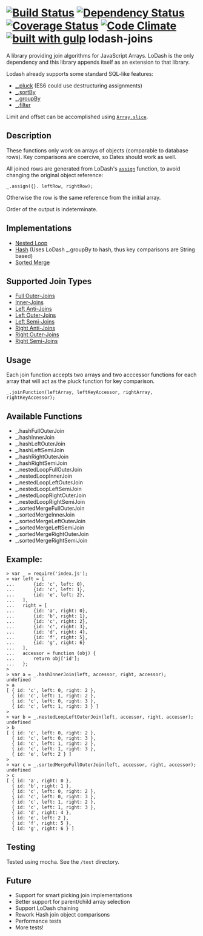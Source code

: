 [![Build Status](https://travis-ci.org/mtraynham/lodash-joins.svg?branch=master)](https://travis-ci.org/mtraynham/lodash-joins)
[![Dependency Status](https://gemnasium.com/mtraynham/lodash-joins.svg)](https://gemnasium.com/mtraynham/lodash-joins)
[![Coverage Status](https://img.shields.io/coveralls/mtraynham/lodash-joins.svg)](https://coveralls.io/r/mtraynham/lodash-joins)
[![Code Climate](https://codeclimate.com/github/mtraynham/lodash-joins/badges/gpa.svg)](https://codeclimate.com/github/mtraynham/lodash-joins)
[![built with gulp](https://camo.githubusercontent.com/2a01d8fcbdfc09eb24d02c6655c897f0ab9ca69a/687474703a2f2f696d672e736869656c64732e696f2f62616467652f6275696c74253230776974682d67756c702e6a732d7265642e737667)](http://gulpjs.com)
lodash-joins
============
A library providing join algorithms for JavaScript Arrays.  LoDash is the only dependency and this library appends itself as an extension to that library.

Lodash already supports some standard SQL-like features:

* [_.pluck](http://lodash.com/docs#pluck) (ES6 could use destructuring assignments)
* [_.sortBy](http://lodash.com/docs#sortBy)
* [_.groupBy](http://lodash.com/docs#groupBy)
* [_.filter](http://lodash.com/docs#filter)

Limit and offset can be accomplished using [```Array.slice```](https://developer.mozilla.org/en-US/docs/Web/JavaScript/Reference/Global_Objects/Array/slice).

Description
-----------
These functions only work on arrays of objects (comparable to database rows).  Key comparisons are coercive, so Dates should work as well.

All joined rows are generated from LoDash's [```assign```](http://lodash.com/docs#assign) function, to avoid changing the original object reference:

    _.assign({}. leftRow, rightRow);

Otherwise the row is the same reference from the initial array.

Order of the output is indeterminate.

Implementations
---------------
* [Nested Loop](http://en.wikipedia.org/wiki/Nested_loop_join)
* [Hash](http://en.wikipedia.org/wiki/Hash_join) (Uses LoDash _.groupBy to hash, thus key comparisons are String based)
* [Sorted Merge](http://en.wikipedia.org/wiki/Sort-merge_join)

Supported Join Types
--------------------
* [Full Outer-Joins](http://en.wikipedia.org/wiki/Join_(SQL)#Full_outer_join)
* [Inner-Joins](http://en.wikipedia.org/wiki/Join_(SQL)#Inner_join)
* [Left Anti-Joins](http://en.wikipedia.org/wiki/Relational_algebra#Antijoin_.28.E2.96.B7.29)
* [Left Outer-Joins](http://en.wikipedia.org/wiki/Join_(SQL)#Left_outer_join)
* [Left Semi-Joins](http://en.wikipedia.org/wiki/Relational_algebra#Semijoin_.28.E2.8B.89.29.28.E2.8B.8A.29)
* [Right Anti-Joins](http://en.wikipedia.org/wiki/Relational_algebra#Antijoin_.28.E2.96.B7.29)
* [Right Outer-Joins](http://en.wikipedia.org/wiki/Join_(SQL)#Right_outer_join)
* [Right Semi-Joins](http://en.wikipedia.org/wiki/Relational_algebra#Semijoin_.28.E2.8B.89.29.28.E2.8B.8A.29)

Usage
-----
Each join function accepts two arrays and two acccessor functions for each array that will act as the pluck function for key comparison.

    _.joinFunction(leftArray, leftKeyAccessor, rightArray, rightKeyAccessor);

Available Functions
-------------------
* _.hashFullOuterJoin
* _.hashInnerJoin
* _.hashLeftOuterJoin
* _.hashLeftSemiJoin
* _.hashRightOuterJoin
* _.hashRightSemiJoin
* _.nestedLoopFullOuterJoin
* _.nestedLoopInnerJoin
* _.nestedLoopLeftOuterJoin
* _.nestedLoopLeftSemiJoin
* _.nestedLoopRightOuterJoin
* _.nestedLoopRightSemiJoin
* _.sortedMergeFullOuterJoin
* _.sortedMergeInnerJoin
* _.sortedMergeLeftOuterJoin
* _.sortedMergeLeftSemiJoin
* _.sortedMergeRightOuterJoin
* _.sortedMergeRightSemiJoin

Example:
--------
    > var _ = require('index.js');
    > var left = [
    ...       {id: 'c', left: 0},
    ...       {id: 'c', left: 1},
    ...       {id: 'e', left: 2},
    ...   ],
    ...   right = [
    ...       {id: 'a', right: 0},
    ...       {id: 'b', right: 1},
    ...       {id: 'c', right: 2},
    ...       {id: 'c', right: 3},
    ...       {id: 'd', right: 4},
    ...       {id: 'f', right: 5},
    ...       {id: 'g', right: 6}
    ...   ],
    ...   accessor = function (obj) {
    ...       return obj['id'];
    ...   };
    >
    > var a = _.hashInnerJoin(left, accessor, right, accessor);
    undefined
    > a
    [ { id: 'c', left: 0, right: 2 },
      { id: 'c', left: 1, right: 2 },
      { id: 'c', left: 0, right: 3 },
      { id: 'c', left: 1, right: 3 } ]
    >
    > var b = _.nestedLoopLeftOuterJoin(left, accessor, right, accessor);
    undefined
    > b
    [ { id: 'c', left: 0, right: 2 },
      { id: 'c', left: 0, right: 3 },
      { id: 'c', left: 1, right: 2 },
      { id: 'c', left: 1, right: 3 },
      { id: 'e', left: 2 } ]
    >
    > var c = _.sortedMergeFullOuterJoin(left, accessor, right, accessor);
    undefined
    > c
    [ { id: 'a', right: 0 },
      { id: 'b', right: 1 },
      { id: 'c', left: 0, right: 2 },
      { id: 'c', left: 0, right: 3 },
      { id: 'c', left: 1, right: 2 },
      { id: 'c', left: 1, right: 3 },
      { id: 'd', right: 4 },
      { id: 'e', left: 2 },
      { id: 'f', right: 5 },
      { id: 'g', right: 6 } ]

Testing
-------
Tested using mocha.  See the ```/test``` directory.

Future
------
* Support for smart picking join implementations
* Better support for parent/child array selection
* Support LoDash chaining
* Rework Hash join object comparisons
* Performance tests
* More tests!

